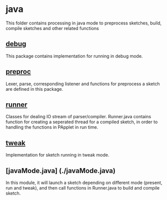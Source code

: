 # java

This folder contains processing in java mode to preprocess sketches, build, compile sketches and other related functions


## [debug](./debug)

This package contains implementation for running in debug mode.

## [preproc](./preproc)

Lexer, parse, corresponding listener and functions for preprocess a sketch are defined in this package.

## [runner](./runner)

Classes for dealing IO stream of parser/compiler. Runner.java contains function for creating a seperated thread for a compiled sketch, in order to handling the functions in PApplet in run time.

## [tweak](./tweak)

Implementation for sketch running in tweak mode.

## [javaMode.java] (./javaMode.java)
In this module, it will launch a sketch depending on different mode (present, run and tweak), and then call functions in Runner.java to build and compile sketch.